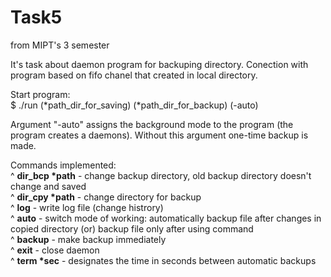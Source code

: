 # Task5
from MIPT's 3 semester

It's task about daemon program for backuping directory. Conection with program based on fifo chanel that created in local directory.

Start program:<br>
$ ./run (*path_dir_for_saving) (*path_dir_for_backup) (-auto)

Argument "-auto" assigns the background mode to the program (the program creates a daemons). Without this argument one-time backup is made.

Commands implemented:<br>
^ <b>dir_bcp *path</b> - change backup directory, old backup directory doesn't change and saved<br>
^ <b>dir_cpy *path</b> - change directory for backup<br>
^ <b>log</b> - write log file (change histrory)<br>
^ <b>auto</b> - switch mode of working: automatically backup file after changes in copied directory (or) backup file only after using command<br>
^ <b>backup</b> - make backup immediately<br>
^ <b>exit</b> - close daemon<br>
^ <b>term *sec</b> - designates the time in seconds between automatic backups<br>
